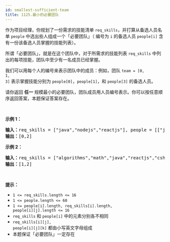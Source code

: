 ```yaml
---
id: smallest-sufficient-team
title: 1125.最小的必要团队
---
```

作为项目经理，你规划了一份需求的技能清单 <code>req_skills</code>，并打算从备选人员名单 <code>people</code> 中选出些人组成一个「必要团队」（ 编号为 <code>i</code> 的备选人员 <code>people[i]</code> 含有一份该备选人员掌握的技能列表）。

所谓「必要团队」，就是在这个团队中，对于所需求的技能列表 <code>req_skills</code> 中列出的每项技能，团队中至少有一名成员已经掌握。

我们可以用每个人的编号来表示团队中的成员：例如，团队 <code>team = [0, 1, 3]</code> 表示掌握技能分别为 <code>people[0]</code>，<code>people[1]</code>，和 <code>people[3]</code> 的备选人员。

请你返回 **任一** 规模最小的必要团队，团队成员用人员编号表示。你可以按任意顺序返回答案，本题保证答案存在。

 

**示例 1：**


<pre><strong>输入：</strong>req_skills = [&#34;java&#34;,&#34;nodejs&#34;,&#34;reactjs&#34;], people = [[&#34;java&#34;],[&#34;nodejs&#34;],[&#34;nodejs&#34;,&#34;reactjs&#34;]]<br/><strong>输出：</strong>[0,2]<br/></pre>

**示例 2：**


<pre><strong>输入：</strong>req_skills = [&#34;algorithms&#34;,&#34;math&#34;,&#34;java&#34;,&#34;reactjs&#34;,&#34;csharp&#34;,&#34;aws&#34;], people = [[&#34;algorithms&#34;,&#34;math&#34;,&#34;java&#34;],[&#34;algorithms&#34;,&#34;math&#34;,&#34;reactjs&#34;],[&#34;java&#34;,&#34;csharp&#34;,&#34;aws&#34;],[&#34;reactjs&#34;,&#34;csharp&#34;],[&#34;csharp&#34;,&#34;math&#34;],[&#34;aws&#34;,&#34;java&#34;]]<br/><strong>输出：</strong>[1,2]<br/></pre>

 

**提示：**


- <code>1 &lt;= req_skills.length &lt;= 16</code>
- <code>1 &lt;= people.length &lt;= 60</code>
- <code>1 &lt;= people[i].length, req_skills[i].length, people[i][j].length &lt;= 16</code>
- <code>req_skills</code> 和 <code>people[i]</code> 中的元素分别各不相同
- <code>req_skills[i][j], people[i][j][k]</code> 都由小写英文字母组成
- 本题保证「必要团队」一定存在
